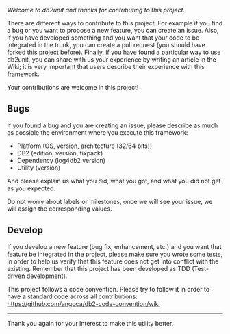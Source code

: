 *Welcome to _db2unit_ and thanks for contributing to this project.*

There are different ways to contribute to this project. For example if you find a bug or you want to propose a new feature, you can create an issue. Also, if you have developed something and you want that your code to be integrated in the trunk, you can create a pull request (you should have forked this project before). Finally, if you have found a particular way to use db2unit, you can share with us your experience by writing an article in the Wiki; it is very important that users describe their experience with this framework.

Your contributions are welcome in this project!

## Bugs

If you found a bug and you are creating an issue, please describe as much as
possible the environment where you execute this framework:

 * Platform (OS, version, architecture (32/64 bits))
 * DB2 (edition, version, fixpack)
 * Dependency (log4db2 version)
 * Utility (version)

And please explain us what you did, what you got, and what you did not get
as you expected.

Do not worry about labels or milestones, once we will see your issue, we will
assign the corresponding values.

## Develop

If you develop a new feature (bug fix, enhancement, etc.) and you want that
feature be integrated in the project, please make sure you wrote some tests,
in order to help us verify that this feature does not get into conflict with
the existing. Remember that this project has been developed as TDD
(Test-driven development).

This project follows a code convention. Please try to follow it in order to
have a standard code across all contributions:
https://github.com/angoca/db2-code-convention/wiki

----

Thank you again for your interest to make this utility better.

